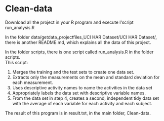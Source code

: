 # Clean-data

Download all the project in your R program and execute l'script run_analysis.R <br />

In the folder data/getdata_projectfiles_UCI HAR Dataset/UCI HAR Dataset/, there is another README.md, which explains all the data of this project. <br />

In the folder scripts, there is one script called run_analysis.R in the folder scripts. <br />
This script:
1. Merges the training and the test sets to create one data set.
2. Extracts only the measurements on the mean and standard deviation for each measurement. 
3. Uses descriptive activity names to name the activities in the data set
4. Appropriately labels the data set with descriptive variable names. 
5. From the data set in step 4, creates a second, independent tidy data set with the average of each variable for each activity and each subject.

The result of this program is in result.txt, in the main folder, Clean-data.
